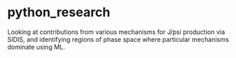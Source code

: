 # python_research
 
Looking at contributions from various mechanisms for J/psi production via SIDIS, and identifying regions of phase space where particular mechanisms dominate using ML.
